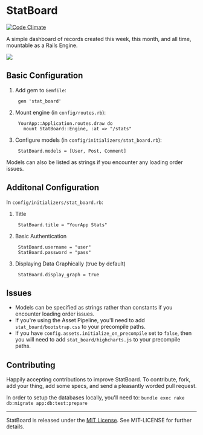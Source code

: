 StatBoard
=========

[![Code Climate](https://codeclimate.com/github/vigetlabs/stat_board.png)](https://codeclimate.com/github/vigetlabs/stat_board)

A simple dashboard of records created this week, this month, and all time, mountable as a Rails Engine.

<img src="https://raw.github.com/vigetlabs/stat_board/master/screenshot.png" />

## Basic Configuration

1. Add gem to `Gemfile`:

        gem 'stat_board'

2. Mount engine (in `config/routes.rb`):

        YourApp::Application.routes.draw do
          mount StatBoard::Engine, :at => "/stats"

3. Configure models (in `config/initializers/stat_board.rb`):

        StatBoard.models = [User, Post, Comment]

Models can also be listed as strings if you encounter any loading order issues.

## Additonal Configuration

In `config/initializers/stat_board.rb`:

1. Title

        StatBoard.title = "YourApp Stats"

2. Basic Authentication

        StatBoard.username = "user"
        StatBoard.password = "pass"

3. Displaying Data Graphically (true by default)

        StatBoard.display_graph = true

## Issues

  * Models can be specified as strings rather than constants
    if you encounter loading order issues.
  * If you're using the Asset Pipeline, you'll need to add
    `stat_board/bootstrap.css` to your precompile paths.
  * If you have `config.assets.initialize_on_precompile` set to `false`, then
    you will need to add `stat_board/highcharts.js` to your precompile paths.

## Contributing

Happily accepting contributions to improve StatBoard. To contribute, fork, add your thing, add some specs, and send a pleasantly worded pull request.

In order to setup the databases locally, you'll need to: `bundle exec rake db:migrate app:db:test:prepare`

* * *

StatBoard is released under the [MIT License][mit]. See MIT-LICENSE for further details.

[mit]: http://www.opensource.org/licenses/MIT
